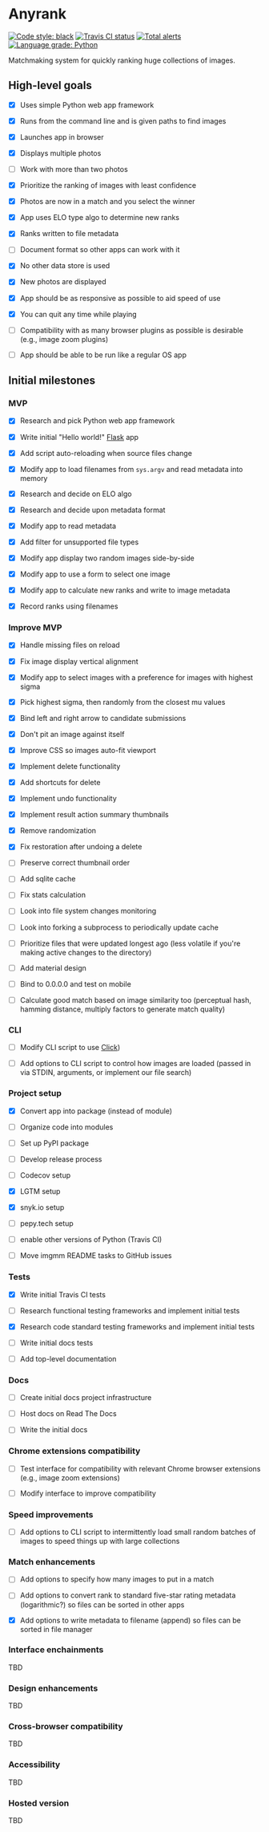 # Anyrank

[![Code style: black](https://img.shields.io/badge/code%20style-black-000000.svg)](https://github.com/psf/black) [![Travis CI status](https://img.shields.io/travis/mechanomi/imgmm/master.svg)](https://travis-ci.org/mechanomi/imgmm) [![Total alerts](https://img.shields.io/lgtm/alerts/g/mechanomi/imgmm.svg?logo=lgtm&logoWidth=18)](https://lgtm.com/projects/g/mechanomi/imgmm/alerts/) [![Language grade: Python](https://img.shields.io/lgtm/grade/python/g/mechanomi/imgmm.svg?logo=lgtm&logoWidth=18)](https://lgtm.com/projects/g/mechanomi/imgmm/context:python)

Matchmaking system for quickly ranking huge collections of images.


## High-level goals

- [x] Uses simple Python web app framework
- [X] Runs from the command line and is given paths to find images
- [X] Launches app in browser
- [X] Displays multiple photos
- [ ] Work with more than two photos
- [X] Prioritize the ranking of images with least confidence
- [X] Photos are now in a match and you select the winner
- [X] App uses ELO type algo to determine new ranks
- [X] Ranks written to file metadata
- [ ] Document format so other apps can work with it
- [X] No other data store is used
- [X] New photos are displayed
- [X] App should be as responsive as possible to aid speed of use
- [X] You can quit any time while playing
- [ ] Compatibility with as many browser plugins as possible is desirable (e.g.,
  image zoom plugins)
- [ ] App should be able to be run like a regular OS app


## Initial milestones


### MVP


- [x] Research and pick Python web app framework
- [x] Write initial "Hello world!"
  [Flask](https://www.palletsprojects.com/p/flask/) app
- [x] Add script auto-reloading when source files change
- [x] Modify app to load filenames from `sys.argv` and read metadata into memory
- [x] Research and decide on ELO algo
- [X] Research and decide upon metadata format
- [X] Modify app to read metadata
- [X] Add filter for unsupported file types
- [X] Modify app display two random images side-by-side
- [X] Modify app to use a form to select one image
- [X] Modify app to calculate new ranks and write to image metadata
- [X] Record ranks using filenames


### Improve MVP

- [X] Handle missing files on reload
- [X] Fix image display vertical alignment
- [X] Modify app to select images with a preference for images with highest
  sigma
- [X] Pick highest sigma, then randomly from the closest mu values
- [X] Bind left and right arrow to candidate submissions
- [X] Don't pit an image against itself
- [X] Improve CSS so images auto-fit viewport
- [X] Implement delete functionality
- [X] Add shortcuts for delete
- [X] Implement undo functionality
- [X] Implement result action summary thumbnails
- [X] Remove randomization
- [X] Fix restoration after undoing a delete
- [ ] Preserve correct thumbnail order
- [ ] Add sqlite cache
- [ ] Fix stats calculation
- [ ] Look into file system changes monitoring
- [ ] Look into forking a subprocess to periodically update cache
- [ ] Prioritize files that were updated longest ago (less volatile if you're
  making active changes to the directory)
- [ ] Add material design
- [ ] Bind to 0.0.0.0 and test on mobile
- [ ] Calculate good match based on image similarity too (perceptual hash,
  hamming distance, multiply factors to generate match quality)


### CLI

- [ ] Modify CLI script to use
  [Click](https://www.palletsprojects.com/p/click/))
- [ ] Add options to CLI script to control how images are loaded (passed in via
  STDIN, arguments, or implement our file search)


### Project setup

- [X] Convert app into package (instead of module)
- [ ] Organize code into modules
- [ ] Set up PyPI package
- [ ] Develop release process
- [ ] Codecov setup
- [X] LGTM setup
- [X] snyk.io setup
- [ ] pepy.tech setup
- [ ] enable other versions of Python (Travis CI)
- [ ] Move imgmm README tasks to GitHub issues


### Tests

- [X] Write initial Travis CI tests
- [ ] Research functional testing frameworks and implement initial tests
- [X] Research code standard testing frameworks and implement initial tests
- [ ] Write initial docs tests
- [ ] Add top-level documentation


### Docs

- [ ] Create initial docs project infrastructure
- [ ] Host docs on Read The Docs
- [ ] Write the initial docs


### Chrome extensions compatibility

- [ ] Test interface for compatibility with relevant Chrome browser extensions
  (e.g., image zoom extensions)
- [ ] Modify interface to improve compatibility


### Speed improvements

- [ ] Add options to CLI script to intermittently load small random batches of
  images to speed things up with large collections


### Match enhancements

- [ ] Add options to specify how many images to put in a match
- [ ] Add options to convert rank to standard five-star rating metadata
  (logarithmic?) so files can be sorted in other apps
- [X] Add options to write metadata to filename (append) so files can be sorted
  in file manager


### Interface enchainments

TBD


### Design enhancements

TBD


### Cross-browser compatibility

TBD


### Accessibility

TBD


### Hosted version

TBD

